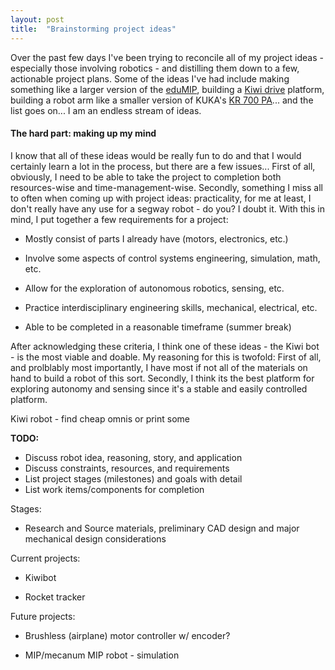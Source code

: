 ```yaml
---
layout: post
title:  "Brainstorming project ideas"
---
```


Over the past few days I've been trying to reconcile all of my project ideas - especially those involving robotics - and distilling them down to a few, actionable project plans. Some of the ideas I've had include making something like a larger version of the [eduMIP](https://www.ucsdrobotics.org/edumip), building a [Kiwi drive](https://en.wikipedia.org/wiki/Kiwi_drive) platform, building a robot arm like a smaller version of KUKA's [KR 700 PA](https://www.kuka.com/en-ca/products/robotics-systems/industrial-robots/kr-700-pa)... and the list goes on... I am an endless stream of ideas.

#### The hard part: making up my mind

I know that all of these ideas would be really fun to do and that I would certainly learn a lot in the process, but there are a few issues... First of all, obviously, I need to be able to take the project to completion both resources-wise and time-management-wise. Secondly, something I miss all to often when coming up with project ideas: practicality, for me at least, I don't really have any use for a segway robot - do you? I doubt it. With this in mind, I put together a few requirements for a project:

- Mostly consist of parts I already have (motors, electronics, etc.)

- Involve some aspects of control systems engineering, simulation, math, etc.

- Allow for the exploration of autonomous robotics, sensing, etc.

- Practice interdisciplinary engineering skills, mechanical, electrical, etc.

- Able to be completed in a reasonable timeframe (summer break)

After acknowledging these criteria, I think one of these ideas - the Kiwi bot - is the most viable and doable. My reasoning for this is twofold: First of all, and prolblably most importantly, I have most if not all of the materials on hand to build a robot of this sort. Secondly, I think its the best platform for exploring autonomy and sensing since it's a stable and easily controlled platform.

Kiwi robot - find cheap omnis or print some

**TODO:**

- Discuss robot idea, reasoning, story, and application
- Discuss constraints, resources, and requirements
- List project stages (milestones) and goals with detail
- List work items/components for completion

Stages:

- Research and Source materials, preliminary CAD design and major mechanical design considerations

Current projects:

- Kiwibot

- Rocket tracker

Future projects:

- Brushless (airplane) motor controller w/ encoder?

- MIP/mecanum MIP robot - simulation